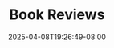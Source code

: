 ---
title: "Book Reviews"
description: "Reviews of things I've read."
date: "2025-04-08T19:26:49-08:00"
slug: "books"
---